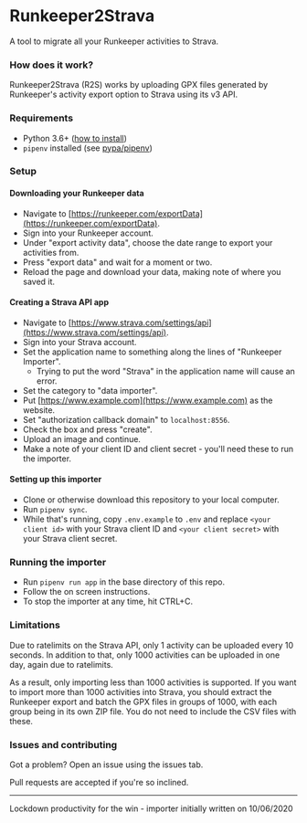 # Runkeeper2Strava

A tool to migrate all your Runkeeper activities to Strava.

### How does it work?

Runkeeper2Strava (R2S) works by uploading GPX files generated by Runkeeper's activity export option to Strava using its
v3 API.

### Requirements

* Python 3.6+ ([how to install](https://realpython.com/installing-python/))
* `pipenv` installed (see [pypa/pipenv](https://github.com/pypa/pipenv#installation))

### Setup

#### Downloading your Runkeeper data

* Navigate to [https://runkeeper.com/exportData](https://runkeeper.com/exportData).
* Sign into your Runkeeper account.
* Under "export activity data", choose the date range to export your activities from.
* Press "export data" and wait for a moment or two.
* Reload the page and download your data, making note of where you saved it.

#### Creating a Strava API app

* Navigate to [https://www.strava.com/settings/api](https://www.strava.com/settings/api).
* Sign into your Strava account.
* Set the application name to something along the lines of "Runkeeper Importer".
  * Trying to put the word "Strava" in the application name will cause an error.
* Set the category to "data importer".
* Put [https://www.example.com](https://www.example.com) as the website.
* Set "authorization callback domain" to `localhost:8556`.
* Check the box and press "create".
* Upload an image and continue.
* Make a note of your client ID and client secret - you'll need these to run the importer.

#### Setting up this importer

* Clone or otherwise download this repository to your local computer.
* Run `pipenv sync`.
* While that's running, copy `.env.example` to `.env` and replace `<your client id>` with your Strava client ID and 
`<your client secret>` with your Strava client secret.

### Running the importer

* Run `pipenv run app` in the base directory of this repo.
* Follow the on screen instructions.
* To stop the importer at any time, hit CTRL+C.

### Limitations

Due to ratelimits on the Strava API, only 1 activity can be uploaded every 10 seconds. In addition to that, only 1000 
activities can be uploaded in one day, again due to ratelimits.

As a result, only importing less than 1000 activities is supported. If you want to import more than 1000 activities into
 Strava, you should extract the Runkeeper export and batch the GPX files in groups of 1000, with each group being in
 its own ZIP file. You do not need to include the CSV files with these.

### Issues and contributing

Got a problem? Open an issue using the issues tab.

Pull requests are accepted if you're so inclined.

___

Lockdown productivity for the win - importer initially written on 10/06/2020
